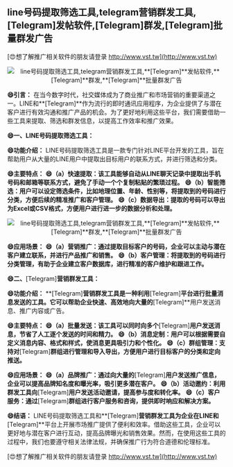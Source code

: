 ## **line号码提取筛选工具,telegram营销群发工具,**[Telegram]**发帖软件,**[Telegram]**群发,**[Telegram]**批量群发广告**

[😍想了解推广相关软件的朋友请登录 http://www.vst.tw](http://www.vst.tw)

 <center><img src="https://vst.tw/MP4/tuiguang/png/8.png" alt="line号码提取筛选工具,telegram营销群发工具,**[Telegram]**发帖软件,**[Telegram]**群发,**[Telegram]**批量群发广告"></center>

**😄引言：**
在当今数字时代，社交媒体成为了商业推广和市场营销的重要渠道之一。LINE和**[Telegram]**作为流行的即时通讯应用程序，为企业提供了与潜在客户进行有效沟通和推广产品的机会。为了更好地利用这些平台，我们需要借助一些工具来提取、筛选和群发信息，以提高工作效率和推广效果。

**😄一、LINE号码提取筛选工具：**

**😄功能介绍：**
LINE号码提取筛选工具是一款专门针对LINE平台开发的工具，旨在帮助用户从大量的LINE用户中提取出目标用户的联系方式，并进行筛选和分类。

**😄主要特点：**
**😄（a）快速提取：该工具能够自动从LINE聊天记录中提取出手机号码和邮箱等联系方式，避免了手动一个个复制粘贴的繁琐过程。**
**😄（b）智能筛选：用户可以设定筛选条件，比如地理位置、年龄、性别等，将提取到的号码进行分类，方便后续的精准推广和客户管理。**
**😄（c）数据导出：提取的号码可以导出为Excel或CSV格式，方便用户进行进一步的数据分析和处理。**

 <center><img src="https://vst.tw/MP4/tuiguang/png/3.png" alt="line号码提取筛选工具,telegram营销群发工具,**[Telegram]**发帖软件,**[Telegram]**群发,**[Telegram]**批量群发广告"></center>

**😄应用场景：**
**😄（a）营销推广：通过提取目标客户的号码，企业可以主动与潜在客户建立联系，并进行产品推广和销售。**
**😄（b）客户管理：将提取到的号码进行分类管理，有助于企业建立客户数据库，进行精准的客户维护和跟进工作。**

**😄二、**[Telegram]**营销群发工具：**

**😄功能介绍：**
**[Telegram]**营销群发工具是一种利用**[Telegram]**平台进行批量消息发送的工具。它可以帮助企业快速、高效地向大量的**[Telegram]**用户发送消息、推广内容或广告。

**😄主要特点：**
**😄（a）批量发送：该工具可以同时向多个**[Telegram]**用户发送消息，节省了人工逐个发送的时间和精力。**
**😄（b）消息定制：用户可以根据需要自定义消息内容、格式和样式，使消息更具吸引力和个性化。**
**😄（c）群组管理：支持对**[Telegram]**群组进行管理和导入导出，方便用户进行目标客户的分类和定向推送。**

**😄应用场景：**
**😄（a）品牌推广：通过向大量的**[Telegram]**用户发送推广信息，企业可以提高品牌知名度和曝光率，吸引更多潜在客户。**
**😄（b）活动邀约：利用群发工具向**[Telegram]**用户发送活动邀请，提高参与度和转化率。**
**😄（c）客户服务：通过**[Telegram]**群组进行客户服务和咨询，提供即时响应和解决方案。**

**😄结语：**
LINE号码提取筛选工具和**[Telegram]**营销群发工具为企业在LINE和**[Telegram]**平台上开展市场推广提供了便利和效率。借助这些工具，企业可以更好地与潜在客户进行互动，提高品牌曝光和销售效果。然而，在使用这些工具的过程中，我们也要遵守相关法律法规，并确保推广行为符合道德和伦理标准。

[😍想了解推广相关软件的朋友请登录 http://www.vst.tw](http://www.vst.tw)



